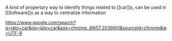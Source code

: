 A kind of propertary way to identify things related to [[car]]s, can be used in [[Software]]s as a way to centralize information

https://www.google.com/search?q=jato+car&oq=jato+car&aqs=chrome..69i57.2039j0j1&sourceid=chrome&ie=UTF-8